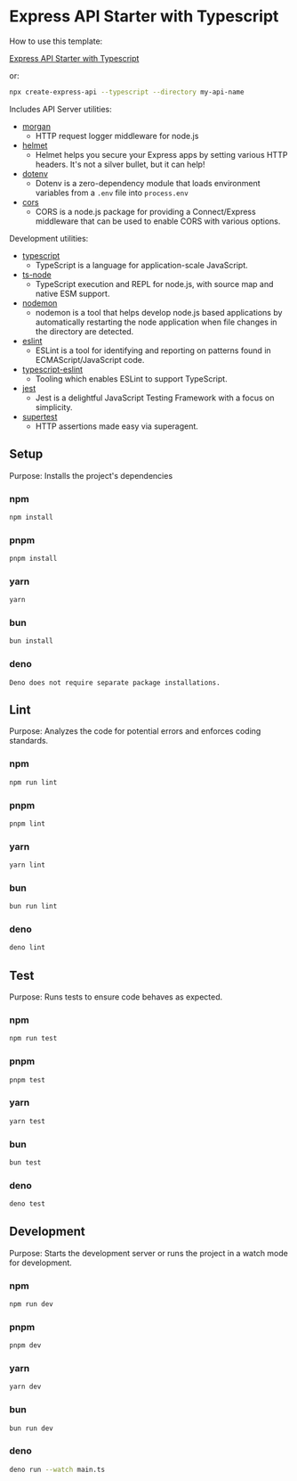 # Express API Starter with Typescript

How to use this template:

[Express API Starter with Typescript](https://github.com/w3cj/express-api-starter-ts)

or:

```sh
npx create-express-api --typescript --directory my-api-name
```

Includes API Server utilities:

* [morgan](https://www.npmjs.com/package/morgan)
  * HTTP request logger middleware for node.js
* [helmet](https://www.npmjs.com/package/helmet)
  * Helmet helps you secure your Express apps by setting various HTTP headers. It's not a silver bullet, but it can help!
* [dotenv](https://www.npmjs.com/package/dotenv)
  * Dotenv is a zero-dependency module that loads environment variables from a `.env` file into `process.env`
* [cors](https://www.npmjs.com/package/cors)
  * CORS is a node.js package for providing a Connect/Express middleware that can be used to enable CORS with various options.

Development utilities:

* [typescript](https://www.npmjs.com/package/typescript)
  * TypeScript is a language for application-scale JavaScript.
* [ts-node](https://www.npmjs.com/package/ts-node)
  * TypeScript execution and REPL for node.js, with source map and native ESM support.
* [nodemon](https://www.npmjs.com/package/nodemon)
  * nodemon is a tool that helps develop node.js based applications by automatically restarting the node application when file changes in the directory are detected.
* [eslint](https://www.npmjs.com/package/eslint)
  * ESLint is a tool for identifying and reporting on patterns found in ECMAScript/JavaScript code.
* [typescript-eslint](https://typescript-eslint.io/)
  * Tooling which enables ESLint to support TypeScript.
* [jest](https://www.npmjs.com/package/jest)
  * Jest is a delightful JavaScript Testing Framework with a focus on simplicity.
* [supertest](https://www.npmjs.com/package/supertest)
  * HTTP assertions made easy via superagent.

## Setup
Purpose: Installs the project's dependencies

### npm
```sh
npm install
```
### pnpm
```sh
pnpm install
```
### yarn
```sh
yarn
```
### bun
```sh
bun install
```
### deno
```
Deno does not require separate package installations.
```

## Lint
Purpose: Analyzes the code for potential errors and enforces coding standards.

### npm
```sh
npm run lint
```
### pnpm
```sh
pnpm lint
```
### yarn
```sh
yarn lint
```
### bun
```sh
bun run lint
```
### deno
```sh
deno lint
```

## Test
Purpose: Runs tests to ensure code behaves as expected.

### npm
```sh
npm run test
```
### pnpm
```sh
pnpm test
```
### yarn
```sh
yarn test
```
### bun
```sh
bun test
```
### deno
```sh
deno test
```

## Development
Purpose: Starts the development server or runs the project in a watch mode for development.

### npm
```sh
npm run dev
```
### pnpm
```sh
pnpm dev
```
### yarn
```sh
yarn dev
```
### bun
```sh
bun run dev
```
### deno
```sh
deno run --watch main.ts
```